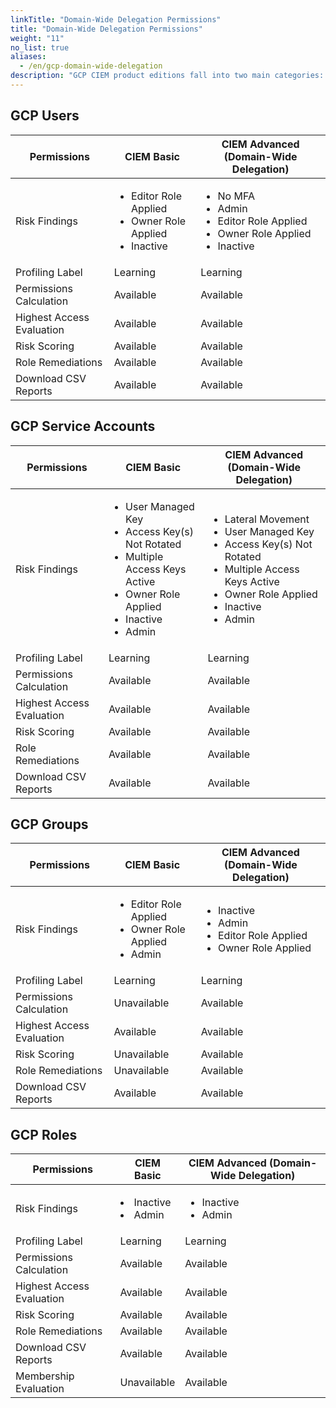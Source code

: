 ```yaml
---
linkTitle: "Domain-Wide Delegation Permissions"
title: "Domain-Wide Delegation Permissions"
weight: "11"
no_list: true
aliases:
  - /en/gcp-domain-wide-delegation
description: "GCP CIEM product editions fall into two main categories: CIEM Basic and CIEM Advanced. CIEM Advanced facilitates domain-wide delegation, allowing a Google Workspace super administrator to entrust a service account with the capability to gather Google IAM and Workspace resources. This is crucial for conducting routine cloud scans and IAM evaluations. Following is a comparative list of features supported across both editions."
---
```

## GCP Users                                                                                      

| Permissions               | CIEM Basic                                                   | CIEM Advanced (Domain-Wide Delegation)                       |
| ------------------------- | ------------------------------------------------------------ | ------------------------------------------------------------ |
| Risk Findings             | <ul><li>Editor Role Applied</li><li>Owner Role Applied</li><li>Inactive</li></ul> | <ul><li> No MFA</li><li>Admin</li><li>Editor Role Applied</li><li>Owner Role Applied</li><li>Inactive</li></ul> |
| Profiling Label           | Learning                                                     | Learning                                                     |
| Permissions Calculation   | Available                                                    | Available                                                    |
| Highest Access Evaluation | Available                                                    | Available                                                    |
| Risk Scoring              | Available                                                    | Available                                                    |
| Role Remediations         | Available                                                    | Available                                                    |
| Download CSV Reports      | Available                                                    | Available                                                    |

## GCP Service Accounts

| Permissions               | CIEM Basic                                                   | CIEM Advanced (Domain-Wide Delegation)                       |
| ------------------------- | ------------------------------------------------------------ | ------------------------------------------------------------ |
| Risk Findings             | <ul><li>User Managed Key</li><li>Access Key(s) Not Rotated</li><li>Multiple Access Keys Active</li><li>Owner Role Applied</li><li> Inactive</li><li> Admin</li></ul> | <ul><li>Lateral Movement</li><li>User Managed Key</li><li>Access Key(s) Not Rotated</li><li>Multiple Access Keys Active</li><li>Owner Role Applied</li><li> Inactive</li><li> Admin</li></ul> |
| Profiling Label           | Learning                                                     | Learning                                                     |
| Permissions Calculation   | Available                                                    | Available                                                    |
| Highest Access Evaluation | Available                                                    | Available                                                    |
| Risk Scoring              | Available                                                    | Available                                                    |
| Role Remediations         | Available                                                    | Available                                                    |
| Download CSV Reports      | Available                                                    | Available                                                    |

## GCP Groups

| Permissions               | CIEM Basic                                                   | CIEM Advanced (Domain-Wide Delegation)                       |
| ------------------------- | ------------------------------------------------------------ | ------------------------------------------------------------ |
| Risk Findings             | <ul><li>Editor Role Applied</li><li>Owner Role Applied</li><li>Admin</li></ul> | <ul><li>Inactive</li><li>Admin</li><li>Editor Role Applied</li><li>Owner Role Applied</li></ul> |
| Profiling Label           | Learning                                                     | Learning                                                     |
| Permissions Calculation   | Unavailable                                                  | Available                                                    |
| Highest Access Evaluation | Available                                                    | Available                                                    |
| Risk Scoring              | Unavailable                                                  | Available                                                    |
| Role Remediations         | Unavailable                                                  | Available                                                    |
| Download CSV Reports      | Available                                                    | Available                                                    |

## GCP Roles

| Permissions               | CIEM Basic                           | CIEM Advanced (Domain-Wide Delegation)   |
| ------------------------- | ------------------------------------ | ---------------------------------------- |
| Risk Findings             | <li>Inactive</li><li>Admin</li></ul> | <ul><li>Inactive</li><li>Admin</li></ul> |
| Profiling Label           | Learning                             | Learning                                 |
| Permissions Calculation   | Available                            | Available                                |
| Highest Access Evaluation | Available                            | Available                                |
| Risk Scoring              | Available                            | Available                                |
| Role Remediations         | Available                            | Available                                |
| Download CSV Reports      | Available                            | Available                                |
| Membership Evaluation     | Unavailable                          | Available                                |
